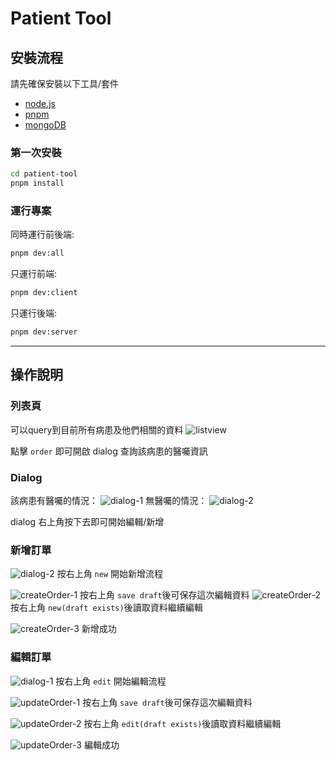 # Patient Tool

## 安裝流程

請先確保安裝以下工具/套件

- [node.js](https://nodejs.org/en/download)
- [pnpm](https://pnpm.io/installation)
- [mongoDB](https://www.mongodb.com/docs/manual/tutorial/install-mongodb-on-os-x/)

### 第一次安裝

```bash
cd patient-tool
pnpm install
```

### 運行專案

同時運行前後端:

```bash
pnpm dev:all
```

只運行前端:

```bash
pnpm dev:client
```

只運行後端:

```bash
pnpm dev:server
```

---

## 操作說明

### 列表頁

可以query到目前所有病患及他們相關的資料
![listview](/public/listView.png)

點擊 `order` 即可開啟 dialog 查詢該病患的醫囑資訊

### Dialog

該病患有醫囑的情況：
![dialog-1](/public/dialog-1.png)
無醫囑的情況：
![dialog-2](/public/dialog-2.png)

dialog 右上角按下去即可開始編輯/新增

### 新增訂單

![dialog-2](/public/dialog-2.png)
按右上角 `new` 開始新增流程

![createOrder-1](public/createOrder-1.png)
按右上角 `save draft`後可保存這次編輯資料
![createOrder-2](public/createOrder-2.png)
按右上角 `new(draft exists)`後讀取資料繼續編輯

![createOrder-3](public/createOrder-3.png)
新增成功

### 編輯訂單

![dialog-1](/public/dialog-1.png)
按右上角 `edit` 開始編輯流程

![updateOrder-1](public/updateOrder-1.png)
按右上角 `save draft`後可保存這次編輯資料

![updateOrder-2](public/updateOrder-2.png)
按右上角 `edit(draft exists)`後讀取資料繼續編輯

![updateOrder-3](public/updateOrder-3.png)
編輯成功


